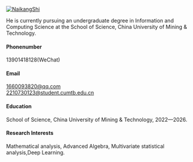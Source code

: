 

[![NaikangShi](https://img.shields.io/badge/NaikangShi-github-blue?logo=github)](https://github.com/NaikangShi)

He is currently pursuing an undergraduate degree in Information and Computing Science at the School of Science, China University of Mining & Technology.
#### Phonenumber
13901418128(WeChat)
#### Email
1660093820@qq.com\
2210730123@student.cumtb.edu.cn
#### Education
School of Science, China University of Mining & Technology, 2022—2026.

#### Research Interests
Mathematical analysis, Advanced Algebra, Multivariate statistical analysis,Deep Learning.

